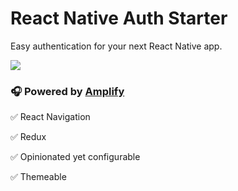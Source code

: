 # React Native Auth Starter

Easy authentication for your next React Native app.

![](https://i.imgur.com/4PMkScx.jpg)

### 🎧 Powered by [Amplify](https://github.com/aws/aws-amplify)

✅ React Navigation   

✅ Redux   

✅ Opinionated yet configurable   

✅ Themeable   
